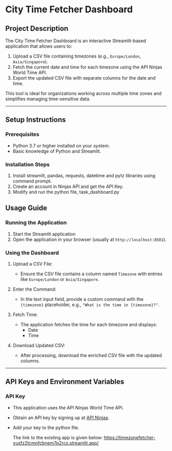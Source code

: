# City Time Fetcher Dashboard

## Project Description
The City Time Fetcher Dashboard is an interactive Streamlit-based application that allows users to:
1. Upload a CSV file containing timezones (e.g., `Europe/London`, `Asia/Singapore`).
2. Fetch the current date and time for each timezone using the API Ninjas World Time API.
3. Export the updated CSV file with separate columns for the date and time.

This tool is ideal for organizations working across multiple time zones and simplifies managing time-sensitive data.

---

## Setup Instructions

### Prerequisites
- Python 3.7 or higher installed on your system.
- Basic knowledge of Python and Streamlit.

### Installation Steps
1. Install streamlit, pandas, requests, datetime and pytz libraries using command prompt.
2. Create an account in Ninjas API and get the API Key.
3. Modify and run the python file, task_dashboard.py
   
## Usage Guide

### Running the Application
1. Start the Streamlit application
2. Open the application in your browser (usually at `http://localhost:8501`).

### Using the Dashboard
1. Upload a CSV File:
   - Ensure the CSV file contains a column named `Timezone` with entries like `Europe/London` or `Asia/Singapore`.
   
2. Enter the Command:
   - In the text input field, provide a custom command with the `{timezone}` placeholder, e.g., `"What is the time in {timezone}?"`.

3. Fetch Time:
   - The application fetches the time for each timezone and displays:
     - Date
     - Time
     
4. Download Updated CSV:
   - After processing, download the enriched CSV file with the updated columns.

---

## API Keys and Environment Variables

### API Key
- This application uses the API Ninjas World Time API.
- Obtain an API key by signing up at [API Ninjas](https://www.api-ninjas.com).
- Add your key to the python file.

  The link to the existing app is given below:
  https://timezonefetcher-yusfz2tcmnfcbnem7p2rcs.streamlit.app/
